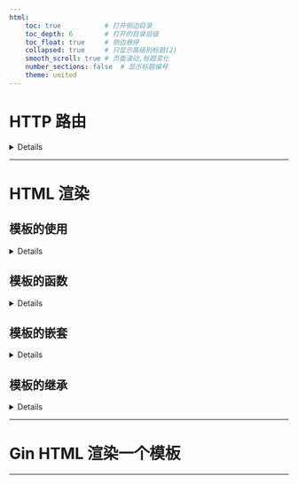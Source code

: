 ```yaml
---
html:
    toc: true           # 打开侧边目录
    toc_depth: 6        # 打开的目录层级
    toc_float: true     # 侧边悬停
    collapsed: true     # 只显示高级别标题(2)
    smooth_scroll: true # 页面滚动,标题变化
    number_sections: false  # 显示标题编号
    theme: united
---
```


# HTTP 路由

<details>

使用 Gin 框架定义了四个 HTTP 路由，分别对应 `HTTP GET`、`POST`、`PUT` 和 `DELETE` 请求。
当用户访问 `/book` 路径并发送不同类型的 HTTP 请求时，服务器会返回相应的 JSON 对象，其中包含一条消息，表示请求的类型。

> 不使用路径名 `/book` 来区分 HTTP 请求

```Go
package main

import (
	"github.com/gin-gonic/gin"
	"net/http"
)

func main() {
	r := gin.Default()

	r.GET("/book", func(c *gin.Context) {
		c.JSON(http.StatusOK, gin.H{
			"method": "GET",
		})
	})

	r.POST("/book", func(c *gin.Context) {
		c.JSON(http.StatusOK, gin.H{
			"method": "POST",
		})
	})

	r.PUT("/book", func(c *gin.Context) {
		c.JSON(http.StatusOK, gin.H{
			"method": "PUT",
		})
	})

	r.DELETE("/book", func(c *gin.Context) {
		c.JSON(http.StatusOK, gin.H{
			"method": "DELETE",
		})
	})

	err := r.Run(":9090")
	if err != nil {
		return
	}
}
```


</details>

---

# HTML 渲染

## 模板的使用


<details>

1. 创建模板 `*.tmpl`

```HTML
<!DOCTYPE html>
<html lang="zh-CN">

<head>
    <title> Hello </title>
</head>

<body>

{{ with .uu1 }}
<p>Hello {{ .Name }} {{ .Age }} {{ .Gender }}</p>
{{ end }}

{{ if lt .uu1.Age 20}}
未成年
{{ else }}
成年人
{{ end }}

{{ range $idx, $hb := .hobby }}
   <p> {{ $idx }} - {{ $hb }} </p>
{{ else }}
    空空如也
{{ end }}

</body>
</html>
```

2. 解析模板
    * `ParseFiles` 函数会读取指定的模板文件，并将其解析为模板对象

3. 渲染模板
    * `Execute` 渲染一个模板
    * 第一个参数是一个 `io.Writer` 类型的变量，表示要将模板的输出写入到哪里；
    * 第二个参数是一个 `interface{}` 类型的变量，表示要传递给模板的数据。

```cpp
package main

import (
	"fmt"
	"html/template"
	"net/http"
)

type U struct {
	Name   string
	Age    int
	Gender string
}

// 这两个参数分别用于向客户端发送响应和获取客户端发送的请求信息
func sayHello(w http.ResponseWriter, r *http.Request) {
	// 解析模板
	t, err := template.ParseFiles("./learn/hello.tmpl")
	if err != nil {
		fmt.Println("模板解析错误：%v", err)
		return
	}
	// 渲染模板

	u1 := U{
		"奥特曼",
		18,
		"性别男，爱好女",
	}

	hobbyList := []string{
		"唱跳",
		"rap",
		"篮球",
	}

	err = t.Execute(w, map[string]interface{}{
		"uu1":   u1,
		"hobby": hobbyList,
	})

	if err != nil {
		fmt.Println("模板渲染错误：%v", err)
	}
}

func main() {
	// 当服务器收到对根路径 / 的 HTTP 请求时，它会调用 f1 函数来处理该请求
	http.HandleFunc("/", sayHello)
	err := http.ListenAndServe(":9090", nil)
	if err != nil {
		fmt.Println("HTTP server start failed, err:%v", err)
		return
	}
}
```

</details>

## 模板的函数

<details>

```HTML
<!DOCTYPE html>
<html lang="zh-CN">

<head>
    <title>自定义模板函数</title>
</head>

<body>

{{ onevar . }}

</body>
</html>
```


使用自定义的变量 `onevar`

```Go
package main

import (
	"fmt"
	"net/http"
	"text/template"
)

func f1(w http.ResponseWriter, r *http.Request) {
	// 定义一个函数 f2
	//f2 := func(name string) (string, error) {
	//	return name + "六六六", nil
	//}

	// 定义模板
	// 解析模板
	// template.New的名字 要与模板名字对应
	t, err := template.New(
		"f1.tmpl").Funcs(template.FuncMap{ // 需要使用一个函数
		"onevar": func(name string) (string, error) { // 一个自定义的函数
			return name + "六六六", nil
		},
	}).ParseFiles("./learn/f1.tmpl") // 解析模板

	if err != nil {
		fmt.Println("模板解析失败！因为：%v", err)
		return
	}
	// 渲染模板
	name := "奥特曼"
	t.Execute(w, name)
}

func main() {
	http.HandleFunc("/", f1)
	err := http.ListenAndServe(":9090", nil)
	if err != nil {
		fmt.Println("HTTP 服务启动失败！因为：%v", err)
		return
	}
}

```

</details>

## 模板的嵌套

<details>

```html
<!DOCTYPE html>
<html lang="zh-CN">

<head>
    <title> 嵌套模板 </title>
</head>

<body>

{{/*嵌套另一个单独的模板文件*/}}
{{template "f2.tmpl"}}

{{/*嵌套另一个define定义的模板*/}}
{{template "f3.tmpl"}}

</body>
</html>

{{ define "f3.tmpl" }}
    <ol>
        <li> 吃饭 </li>
        <li> 睡觉 </li>
        <li> 打豆豆 </li>
    </ol>
{{ end }}
```

```Go
package main

import (
	"fmt"
	"html/template"
	"net/http"
)

func f(w http.ResponseWriter, r *http.Request) {
	// 定义模板
	// 解析模板
	t, err := template.ParseFiles("./learn/f1.tmpl", "./learn/f2.tmpl")
	if err != nil {
		fmt.Println("模板解析失败！因为：%v", err)
		return
	}
	// 渲染模板
	t.Execute(w, nil)
}

func main() {
	http.HandleFunc("/", f)
	err := http.ListenAndServe(":9090", nil)
	if err != nil {
		fmt.Println("HTTP 服务启动失败！因为：%v", err)
		return
	}
}

```

</details>

## 模板的继承

<details>

1. 创建一个基础模板

其中需要被替换的块，`content` 是块的名字，`.`是传进去一个变量
```html
 {{block "content" .}}{{end}}
```

```html
<!DOCTYPE html>
<html lang="zh-CN">

<head>
    <title> 模板继承 </title>
    <style>
    *{
        margin: 0;
    }
    .nav {
        height: 50px;
        width: 100%;
        position: fixed;
        top: 0;
        background-color: burlywood;
    }
    .main {
        margin-top: 50px;
    }
    .menu {
        width: 20%;
        height: 100%;
        position: fixed;
        left: 0;
        background-color: cornflowerblue;
    }
    .center {
        text-align: center;
    }
    </style>
</head>

<body>

<div class="nav"></div>
<div class="main">
    <div class="menu"></div>
    <div class="content center">

        {{/* 不同的地方，定义一个块 */}}
        {{block "content" .}}{{end}}

    </div>
</div>

</body>
</html>
```

2. 创建一个块模板

这里指明你继承的是哪一个基础模板，以及传进来了那些变量
`{{template "base.tmpl" .}}`

块的名字要和根模板中的名字，一一对应
`{{define "content"}}{{end}}`

```html
{{/*继承根模板*/}}
{{template "base.tmpl" .}}

{{/*重新定义块模板*/}}
{{define "content"}}
    <h1> 这里的内容，完整的替换过去 </h1>
    <h1> {{.}} </h1>
{{end}}
```

3. 渲染模板

`template.ParseFiles` 依次传入根模板、块模板
`t.ExecuteTemplate` 依次传入需要渲染的块模板、变量

```Go
package main

import (
	"fmt"
	"html/template"
	"net/http"
)

func ff(w http.ResponseWriter, r *http.Request) {
	t, err := template.ParseFiles("./learn/base.tmpl", "./learn/index.tmpl")
	if err != nil {
		fmt.Printf("模板解析失败！因为：%v\n", err)
		return
	}
	// 渲染模板
	msg := "666"
	t.ExecuteTemplate(w, "index.tmpl", msg)
}

func main() {
	http.HandleFunc("/ff", ff)
	err := http.ListenAndServe(":9090", nil)
	if err != nil {
		fmt.Println("HTTP 服务启动失败！因为：%v", err)
		return
	}
}

```


</details>



---

# Gin HTML 渲染一个模板





---